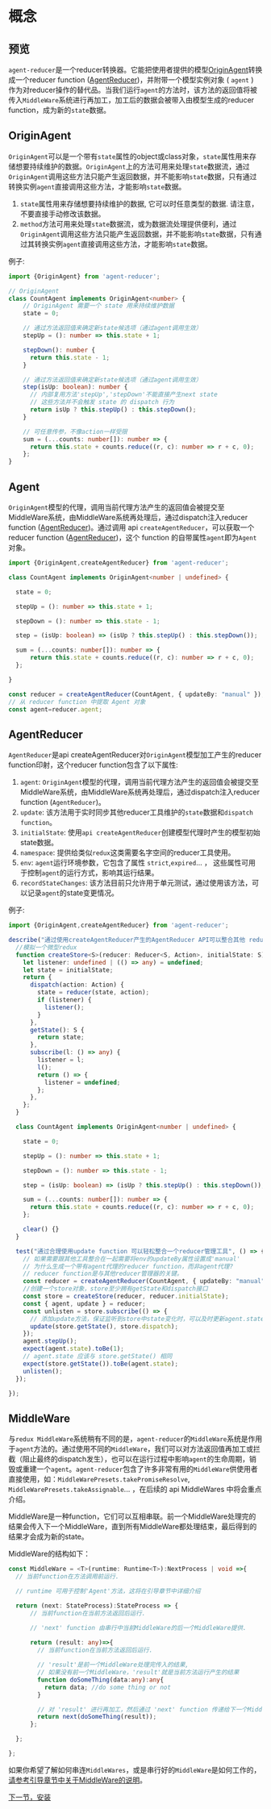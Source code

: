 # 概念

## 预览

`agent-reducer`是一个reducer转换器。它能把使用者提供的模型[OriginAgent](#OriginAgent)转换成一个reducer function ([AgentReducer](#AgentReducer))，并附带一个模型实例对象 ( `agent` ) 作为对reducer操作的替代品。当我们运行`agent`的方法时，该方法的返回值将被传入`MiddleWare`系统进行再加工，加工后的数据会被带入由模型生成的reducer function，成为新的`state`数据。

## OriginAgent

`OriginAgent`可以是一个带有`state`属性的object或class对象，`state`属性用来存储想要持续维护的数据。`OriginAgent`上的方法可用来处理`state`数据流，通过`OriginAgent`调用这些方法只能产生返回数据，并不能影响`state`数据，只有通过转换实例`agent`直接调用这些方法，才能影响`state`数据。

1. `state`属性用来存储想要持续维护的数据, 它可以时任意类型的数据. 请注意，不要直接手动修改该数据。
2. `method`方法可用来处理`state`数据流，或为数据流处理提供便利，通过`OriginAgent`调用这些方法只能产生返回数据，并不能影响`state`数据，只有通过其转换实例`agent`直接调用这些方法，才能影响`state`数据。
   
例子:
```typescript
import {OriginAgent} from 'agent-reducer';

// OriginAgent
class CountAgent implements OriginAgent<number> {
    // OriginAgent 需要一个 state 用来持续维护数据
    state = 0;

    // 通过方法返回值来确定新state候选项（通过agent调用生效）
    stepUp = (): number => this.state + 1;

    stepDown(): number {
      return this.state - 1;
    }

    // 通过方法返回值来确定新state候选项（通过agent调用生效）
    step(isUp: boolean): number {
      // 内部复用方法'stepUp','stepDown'不能直接产生next state
      // 这些方法并不会触发 state 的 dispatch 行为
      return isUp ? this.stepUp() : this.stepDown();
    }

    // 可任意传参，不像action一样受限
    sum = (...counts: number[]): number => {
      return this.state + counts.reduce((r, c): number => r + c, 0);
    };
}
```

## Agent

`OriginAgent`模型的代理，调用当前代理方法产生的返回值会被提交至MiddleWare系统，由MiddleWare系统再处理后，通过dispatch注入reducer function ([AgentReducer](#agentreducer))。通过调用 api `createAgentReducer`，可以获取一个 reducer function ([AgentReducer](#agentreducer))，这个 function 的自带属性`agent`即为`Agent`对象。

```typescript
import {OriginAgent,createAgentReducer} from 'agent-reducer';

class CountAgent implements OriginAgent<number | undefined> {

  state = 0;

  stepUp = (): number => this.state + 1;

  stepDown = (): number => this.state - 1;

  step = (isUp: boolean) => (isUp ? this.stepUp() : this.stepDown());

  sum = (...counts: number[]): number => {
      return this.state + counts.reduce((r, c): number => r + c, 0);
  };

}

const reducer = createAgentReducer(CountAgent, { updateBy: "manual" });
// 从 reducer function 中提取 Agent 对象
const agent=reducer.agent;
```

## AgentReducer

`AgentReducer`是api createAgentReducer对`OriginAgent`模型加工产生的reducer function印射，这个reducer function包含了以下属性:

1. `agent`: `OriginAgent`模型的代理，调用当前代理方法产生的返回值会被提交至MiddleWare系统，由MiddleWare系统再处理后，通过dispatch注入reducer function (`AgentReducer`)。
2. `update`: 该方法用于实时同步其他reducer工具维护的`state`数据和`dispatch function`。
3. `initialState`: 使用`api createAgentReducer`创建模型代理时产生的模型初始state数据。
4. `namespace`: 提供给类似`redux`这类需要名字空间的reducer工具使用。
5. `env`: `agent`运行环境参数，它包含了属性 `strict`,`expired`... ， 这些属性可用于控制`agent`的运行方式，影响其运行结果。
6. `recordStateChanges`: 该方法目前只允许用于单元测试，通过使用该方法，可以记录`agent`的state变更情况。

例子:
```typescript
import {OriginAgent,createAgentReducer} from 'agent-reducer';

describe("通过使用createAgentReducer产生的AgentReducer API可以整合其他 reducer 工具", () => {
  //模拟一个微型redux
  function createStore<S>(reducer: Reducer<S, Action>, initialState: S) {
    let listener: undefined | (() => any) = undefined;
    let state = initialState;
    return {
      dispatch(action: Action) {
        state = reducer(state, action);
        if (listener) {
          listener();
        }
      },
      getState(): S {
        return state;
      },
      subscribe(l: () => any) {
        listener = l;
        l();
        return () => {
          listener = undefined;
        };
      },
    };
  }

  class CountAgent implements OriginAgent<number | undefined> {

    state = 0;

    stepUp = (): number => this.state + 1;

    stepDown = (): number => this.state - 1;

    step = (isUp: boolean) => (isUp ? this.stepUp() : this.stepDown());

    sum = (...counts: number[]): number => {
      return this.state + counts.reduce((r, c): number => r + c, 0);
    };

    clear() {}
  }

  test("通过合理使用update function 可以轻松整合一个reducer管理工具", () => {
    // 如果需要跟其他工具整合在一起需要将env的updateBy属性设置成'manual'
    // 为什么生成一个带有agent代理的reducer function，而非agent代理?
    // reducer function是与其他reducer管理器的关键。
    const reducer = createAgentReducer(CountAgent, { updateBy: "manual" });
    //创建一个store对象，store至少拥有getState和dispatch接口
    const store = createStore(reducer, reducer.initialState); 
    const { agent, update } = reducer;
    const unlisten = store.subscribe(() => {
      // 添加update方法，保证监听到store中state变化时，可以及时更新agent.state数据
      update(store.getState(), store.dispatch);
    });
    agent.stepUp();
    expect(agent.state).toBe(1);
    // agent.state 应该与 store.getState() 相同
    expect(store.getState()).toBe(agent.state); 
    unlisten();
  });

});
```

## MiddleWare

与`redux MiddleWare`系统稍有不同的是，`agent-reducer`的`MiddleWare`系统是作用于`agent`方法的。通过使用不同的`MiddleWare`，我们可以对方法返回值再加工或拦截（阻止最终的dispatch发生），也可以在运行过程中影响`agent`的生命周期，销毁或重建一个`agent`。`agent-reducer`包含了许多非常有用的`MiddleWare`供使用者直接使用，如：`MiddleWarePresets.takePromiseResolve`, `MiddleWarePresets.takeAssignable`... ，在后续的 api MiddleWares 中将会重点介绍。

MiddleWare是一种function，它们可以互相串联。前一个MiddleWare处理完的结果会传入下一个MiddleWare，直到所有MiddleWare都处理结束，最后得到的结果才会成为新的state。

MiddleWare的结构如下：
```typescript
const MiddleWare = <T>(runtime: Runtime<T>):NextProcess | void =>{
  // 当前function在方法调用前运行.

  // runtime 可用于控制'Agent'方法，这将在引导章节中详细介绍

  return (next: StateProcess):StateProcess => {
      // 当前function在当前方法返回后运行.

      // 'next' function 由串行中当前MiddleWare的后一个MiddleWare提供.
      
      return (result: any)=>{
        // 当前function在当前方法返回后运行.

        // 'result'是前一个MiddleWare处理完传入的结果, 
        // 如果没有前一个MiddleWare，'result'就是当前方法运行产生的结果 
        function doSomeThing(data:any):any{
          return data; //do some thing or not
        }

        // 对 'result' 进行再加工，然后通过 'next' function 传递给下一个MiddleWare
        return next(doSomeThing(result));
      };

  };

};
```
如果你希望了解如何串连`MiddleWares`，或是串行好的`MiddleWare`是如何工作的，[请参考引导章节中关于MiddleWare的说明](https://github.com/filefoxper/agent-reducer/blob/master/documents/zh/guides/about_middle_ware.md)。

[下一节，安装](https://github.com/filefoxper/agent-reducer/blob/master/documents/zh/introduction/installation.md)

